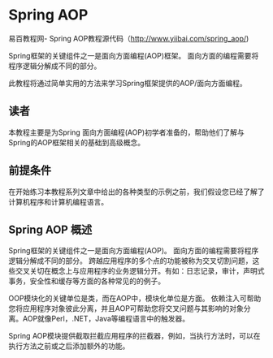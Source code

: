 # Spring AOP
易百教程网- Spring AOP教程源代码（http://www.yiibai.com/spring_aop/)



Spring框架的关键组件之一是面向方面编程(AOP)框架。 面向方面的编程需要将程序逻辑分解成不同的部分。

此教程将通过简单实用的方法来学习Spring框架提供的AOP/面向方面编程。

## 读者

本教程主要是为Spring 面向方面编程(AOP)初学者准备的，帮助他们了解与Spring的AOP框架相关的基础到高级概念。

## 前提条件

在开始练习本教程系列文章中给出的各种类型的示例之前，我们假设您已经了解了计算机程序和计算机编程语言。

## Spring AOP 概述

Spring框架的关键组件之一是面向方面编程(AOP)。 面向方面的编程需要将程序逻辑分解成不同的部分。 跨越应用程序的多个点的功能被称为交叉切割问题，这些交叉关切在概念上与应用程序的业务逻辑分开。有如：日志记录，审计，声明式事务，安全性和缓存等方面的各种常见的的例子。

OOP模块化的关键单位是类，而在AOP中，模块化单位是方面。 依赖注入可帮助您将应用程序对象彼此分离，并且AOP可帮助您将交叉问题与其影响的对象分离。AOP就像Perl，.NET，Java等编程语言中的触发器。

Spring AOP模块提供截取拦截应用程序的拦截器，例如，当执行方法时，可以在执行方法之前或之后添加额外的功能。
